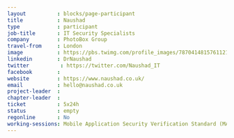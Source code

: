 ```yaml
---
layout          : blocks/page-participant
title           : Naushad
type            : participant
job-title       : IT Security Specialists
company         : PhotoBox Group
travel-from     : London
image           : https://pbs.twimg.com/profile_images/787041481576112129/prX7KmUZ_400x400.jpg
linkedin        : DrNaushad
twitter          : https://twitter.com/Naushad_IT
facebook        :
website         : https://www.naushad.co.uk/
email           : hello@naushad.co.uk
project-leader  :
chapter-leader  :
ticket          : 5x24h
status          : empty
regonline       : No
working-sessions: Mobile Application Security Verification Standard (MASVS),Mobile Security Testing Guide (MSTG),Working Sessions related to SOC,AppSec SOC Monitoring Visualisation, Incident Response Playbook, Threat Modeling Templates,Creating AppSec Talent,Creating AppSec Teams,Threat Modeling Tools,Threat Modeling Where do I Start?,Netflix Resilience Engineering
---
```


<!-- put more details about participant here -->
